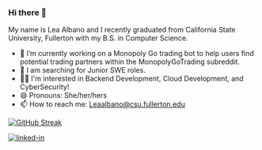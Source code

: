 ### Hi there 👋
My name is Lea Albano and I recently graduated from California State University, Fullerton with my B.S. in Computer Science.
- 🔭 I’m currently working on a Monopoly Go trading bot to help users find potential trading partners within the MonopolyGoTrading subreddit.
- 🌱 I am searching for Junior SWE roles.
- 🙆‍♀️ I'm interested in Backend Development, Cloud Development, and CyberSecurity!
- 😄 Pronouns: She/her/hers
- 📫 How to reach me: Leaalbano@csu.fullerton.edu

[![GitHub Streak](https://streak-stats.demolab.com/?user=leaalbano)](https://git.io/streak-stats)

[![linked-in](https://img.shields.io/badge/Linked_In-0077B5?style=for-the-badge&logo=LinkedIn&logoColor=white)](https://www.linkedin.com/in/lea-albano/)







